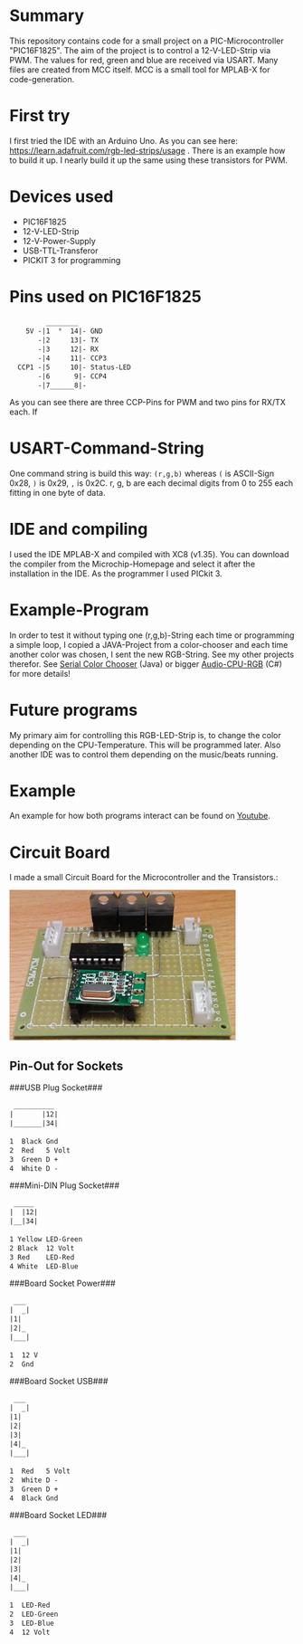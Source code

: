 # Summary #
This repository contains code for a small project on a PIC-Microcontroller "PIC16F1825".
The aim of the project is to control a 12-V-LED-Strip via PWM. The values for red, green and blue are received via USART.
Many files are created from MCC itself. MCC is a small tool for MPLAB-X for code-generation.

# First try #
I first tried the IDE with an Arduino Uno. As you can see here: https://learn.adafruit.com/rgb-led-strips/usage 
. There is an example how to build it up. I nearly build it up the same using these transistors for PWM.

# Devices used #
- PIC16F1825
- 12-V-LED-Strip
- 12-V-Power-Supply
- USB-TTL-Transferor
- PICKIT 3 for programming

# Pins used on PIC16F1825 #
```
         ________
    5V -|1  °  14|- GND
       -|2     13|- TX
       -|3     12|- RX
       -|4     11|- CCP3
  CCP1 -|5     10|- Status-LED
       -|6      9|- CCP4
       -|7______8|-
```
As you can see there are three CCP-Pins for PWM and two pins for RX/TX each.
If

# USART-Command-String #
One command string is build this way: ``(r,g,b)`` whereas ``(`` is ASCII-Sign 0x28,  ``)`` is 0x29, ``,`` is 0x2C. r, g, b are each decimal digits from 0 to 255 each fitting in one byte of data.

# IDE and compiling #
I used the IDE MPLAB-X and compiled with XC8 (v1.35). You can download the compiler from the Microchip-Homepage and select it after the installation in the IDE.
As the programmer I used PICkit 3.

# Example-Program #
In order to test it without typing one (r,g,b)-String each time or programming a simple loop, I copied a JAVA-Project from a color-chooser and each time another color was chosen, I sent the new RGB-String. See my other projects therefor.
See [Serial Color Chooser](https://bitbucket.org/arnegue/serial-color-chooser) (Java) or bigger [Audio-CPU-RGB](https://bitbucket.org/arnegue/audio-cpu-rgb) (C#) for more details!

# Future programs #
My primary aim for controlling this RGB-LED-Strip is, to change the color depending on the CPU-Temperature. This will be programmed later. Also another IDE was to control them depending on the music/beats running.

#  Example #
An example for how both programs interact can be found on [Youtube](https://youtu.be/dFWHwqLQKIw).


# Circuit Board #
I made a small Circuit Board for the Microcontroller and the Transistors.:

![Circuit Board](Circuit_Board.jpg)

## Pin-Out for Sockets ##

###USB Plug Socket###
```
 __________
|       |12|
|_______|34|

1  Black Gnd
2  Red	 5 Volt
3  Green D +
4  White D -
```
###Mini-DIN Plug Socket###
```
 _____
|  |12|
|__|34|

1 Yellow LED-Green
2 Black  12 Volt
3 Red	 LED-Red
4 White  LED-Blue
```
###Board Socket Power###
```
 ___
|  _|
|1|   
|2|_
|___|

1  12 V
2  Gnd
```
###Board Socket USB###
```
 ___
|  _|
|1|
|2|
|3|   
|4|_
|___|

1  Red	 5 Volt
2  White D -
3  Green D +
4  Black Gnd
```
###Board Socket LED###
```
 ___
|  _|
|1|
|2|
|3|   
|4|_
|___|

1  LED-Red
2  LED-Green
3  LED-Blue
4  12 Volt
```

